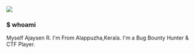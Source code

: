 ![](https://media.giphy.com/media/115BJle6N2Av0A/giphy.gif)

### $ whoami

Myself Ajaysen R.
I'm From Alappuzha,Kerala.
I'm a Bug Bounty Hunter & CTF Player.
